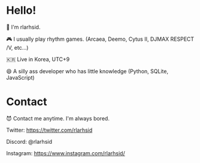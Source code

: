 # Hello!

👀 I'm rlarhsid.

🎮 I usually play rhythm games. (Arcaea, Deemo, Cytus II, DJMAX RESPECT /V, etc...)

🇰🇷 Live in Korea, UTC+9

😄 A silly ass developer who has little knowledge (Python, SQLite, JavaScript)

# Contact

😈 Contact me anytime. I'm always bored.

Twitter: https://twitter.com/rlarhsid

Discord: @rlarhsid

Instagram: https://www.instagram.com/rlarhsid/
